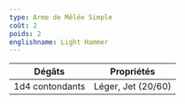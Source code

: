 ```yaml
---
type: Arme de Mêlée Simple
coût: 2
poids: 2
englishname: Light Hammer
---
```


| Dégâts          | Propriétés         |
| --------------- | ------------------ |
| 1d4 contondants | Léger, Jet (20/60) |
